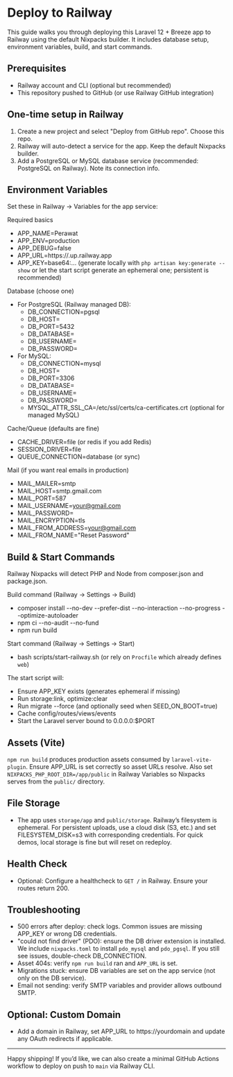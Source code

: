 # Deploy to Railway

This guide walks you through deploying this Laravel 12 + Breeze app to Railway using the default Nixpacks builder. It includes database setup, environment variables, build, and start commands.

## Prerequisites
- Railway account and CLI (optional but recommended)
- This repository pushed to GitHub (or use Railway GitHub integration)

## One-time setup in Railway
1. Create a new project and select "Deploy from GitHub repo". Choose this repo.
2. Railway will auto-detect a service for the app. Keep the default Nixpacks builder.
3. Add a PostgreSQL or MySQL database service (recommended: PostgreSQL on Railway). Note its connection info.

## Environment Variables
Set these in Railway → Variables for the app service:

Required basics
- APP_NAME=Perawat
- APP_ENV=production
- APP_DEBUG=false
- APP_URL=https://<your-subdomain>.up.railway.app
- APP_KEY=base64:... (generate locally with `php artisan key:generate --show` or let the start script generate an ephemeral one; persistent is recommended)

Database (choose one)
- For PostgreSQL (Railway managed DB):
  - DB_CONNECTION=pgsql
  - DB_HOST=<from Railway DB>
  - DB_PORT=5432
  - DB_DATABASE=<from Railway DB>
  - DB_USERNAME=<from Railway DB>
  - DB_PASSWORD=<from Railway DB>
- For MySQL:
  - DB_CONNECTION=mysql
  - DB_HOST=<from Railway DB>
  - DB_PORT=3306
  - DB_DATABASE=<from Railway DB>
  - DB_USERNAME=<from Railway DB>
  - DB_PASSWORD=<from Railway DB>
  - MYSQL_ATTR_SSL_CA=/etc/ssl/certs/ca-certificates.crt (optional for managed MySQL)

Cache/Queue (defaults are fine)
- CACHE_DRIVER=file (or redis if you add Redis)
- SESSION_DRIVER=file
- QUEUE_CONNECTION=database (or sync)

Mail (if you want real emails in production)
- MAIL_MAILER=smtp
- MAIL_HOST=smtp.gmail.com
- MAIL_PORT=587
- MAIL_USERNAME=<your@gmail.com>
- MAIL_PASSWORD=<your app password>
- MAIL_ENCRYPTION=tls
- MAIL_FROM_ADDRESS=<your@gmail.com>
- MAIL_FROM_NAME="Reset Password"

## Build & Start Commands
Railway Nixpacks will detect PHP and Node from composer.json and package.json.

Build command (Railway → Settings → Build)
- composer install --no-dev --prefer-dist --no-interaction --no-progress --optimize-autoloader
- npm ci --no-audit --no-fund
- npm run build

Start command (Railway → Settings → Start)
- bash scripts/start-railway.sh (or rely on `Procfile` which already defines `web`)

The start script will:
- Ensure APP_KEY exists (generates ephemeral if missing)
- Run storage:link, optimize:clear
- Run migrate --force (and optionally seed when SEED_ON_BOOT=true)
- Cache config/routes/views/events
- Start the Laravel server bound to 0.0.0.0:$PORT

## Assets (Vite)
`npm run build` produces production assets consumed by `laravel-vite-plugin`. Ensure APP_URL is set correctly so asset URLs resolve.
Also set `NIXPACKS_PHP_ROOT_DIR=/app/public` in Railway Variables so Nixpacks serves from the `public/` directory.

## File Storage
- The app uses `storage/app` and `public/storage`. Railway’s filesystem is ephemeral. For persistent uploads, use a cloud disk (S3, etc.) and set FILESYSTEM_DISK=s3 with corresponding credentials. For quick demos, local storage is fine but will reset on redeploy.

## Health Check
- Optional: Configure a healthcheck to `GET /` in Railway. Ensure your routes return 200.

## Troubleshooting
- 500 errors after deploy: check logs. Common issues are missing APP_KEY or wrong DB credentials.
- "could not find driver" (PDO): ensure the DB driver extension is installed. We include `nixpacks.toml` to install `pdo_mysql` and `pdo_pgsql`. If you still see issues, double-check DB_CONNECTION.
- Asset 404s: verify `npm run build` ran and `APP_URL` is set.
- Migrations stuck: ensure DB variables are set on the app service (not only on the DB service).
- Email not sending: verify SMTP variables and provider allows outbound SMTP.

## Optional: Custom Domain
- Add a domain in Railway, set APP_URL to https://yourdomain and update any OAuth redirects if applicable.

---

Happy shipping! If you’d like, we can also create a minimal GitHub Actions workflow to deploy on push to `main` via Railway CLI.
